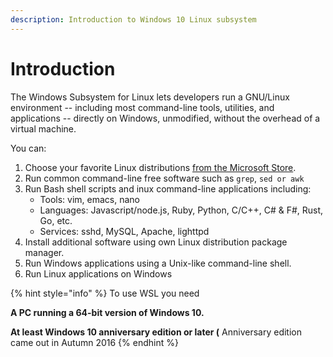 ```yaml
---
description: Introduction to Windows 10 Linux subsystem
---
```


# Introduction

The Windows Subsystem for Linux lets developers run a GNU/Linux environment -- including most command-line tools, utilities, and applications -- directly on Windows, unmodified, without the overhead of a virtual machine.

You can:

1. Choose your favorite Linux distributions [from the Microsoft Store](https://aka.ms/wslstore).
2. Run common command-line free software such as `grep`, `sed or awk`
3. Run Bash shell scripts and inux command-line applications including:
   * Tools: vim, emacs, nano
   * Languages: Javascript/node.js, Ruby, Python, C/C++, C\# & F\#, Rust, Go, etc.
   * Services: sshd, MySQL, Apache, lighttpd
4. Install additional software using own Linux distribution package manager.
5. Run Windows applications using a Unix-like command-line shell.
6. Run Linux applications on Windows

{% hint style="info" %}
To use WSL you need  

**A PC running a 64-bit version of Windows 10.**

**At least Windows 10 anniversary edition or later \(** Anniversary edition came out in Autumn 2016
{% endhint %}

